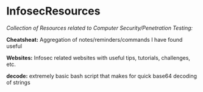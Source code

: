 # InfosecResources
*Collection of Resources related to Computer Security/Penetration Testing:*

**Cheatsheat:** Aggregation of notes/reminders/commands I have found useful 

**Websites:** Infosec related websites with useful tips, tutorials, challenges, etc.

**decode:** extremely basic bash script that makes for quick base64 decoding of strings

